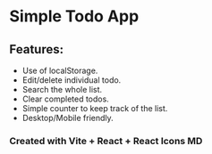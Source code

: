 # Simple Todo App

## Features:

- Use of localStorage.
- Edit/delete individual todo.
- Search the whole list.
- Clear completed todos.
- Simple counter to keep track of the list.
- Desktop/Mobile friendly.

### Created with Vite + React + React Icons MD
